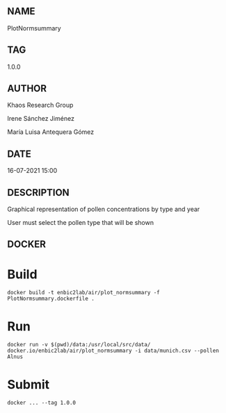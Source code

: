 ## NAME
PlotNormsummary

## TAG
1.0.0

## AUTHOR
Khaos Research Group

Irene Sánchez Jiménez

María Luisa Antequera Gómez

## DATE
16-07-2021 15:00

## DESCRIPTION
Graphical representation of pollen concentrations by type and year

User must select the pollen type that will be shown

## DOCKER

# Build

```
docker build -t enbic2lab/air/plot_normsummary -f PlotNormsummary.dockerfile .
```

# Run

```
docker run -v $(pwd)/data:/usr/local/src/data/ docker.io/enbic2lab/air/plot_normsummary -i data/munich.csv --pollen Alnus 
```

# Submit

```
docker ... --tag 1.0.0
```